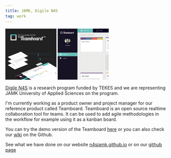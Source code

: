 ```yaml
---
title: JAMK, Digile N4S
tag: work
---
```


<span id="n4s"></span>
<a href="../img/works/teamboard_product_picture.png"><img src="../img/works/teamboard_product_picture_thumb.png" /></a>
<a href="../img/works/teamboard_tickets.png"><img src="../img/works/teamboard_tickets_thumb.png" /></a>

[Digile N4S](http://www.n4s.fi/en/) is a research program funded by TEKES and we are representing JAMK University of Applied Sciences on the program.

I'm currently working as a product owner and project manager for our reference product called Teamboard. Teamboard is an open source realtime collaboration tool for teams. It can be used to add agile methodologies in the workflow for example using it as a kanban board.

You can try the demo version of the Teamboard [here](http://teamboard.n4sjamk.org) or you can also check our [wiki](https://github.com/N4SJAMK/teamboard-meta/wiki) on the Github.

See what we have done on our website [n4sjamk.github.io](http://n4sjamk.github.io/) or on our [github page](http://github.com/n4sjamk)